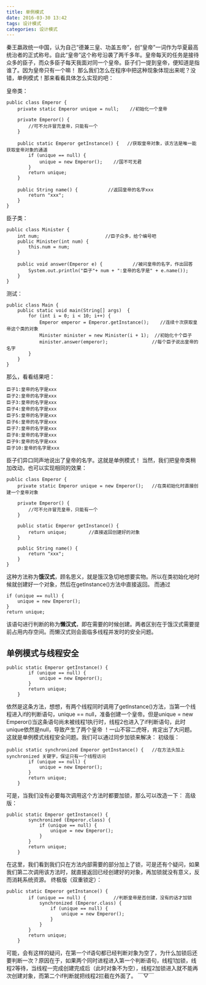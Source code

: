 ```yaml
---
title: 单例模式
date: 2016-03-30 13:42
tags: 设计模式
categories: 设计模式
---
```


秦王嬴政统一中国，认为自己“德兼三皇、功盖五帝”，创“皇帝”一词作为华夏最高统治者的正式称号。自此“皇帝”这个称号沿袭了两千多年。皇帝每天的任务是接待众多的臣子，而众多臣子每天我面对同一个皇帝。臣子们一提到皇帝，便知道是指谁了。因为皇帝只有一个嘛！
那么我们怎么在程序中把这种现象体现出来呢？没错，单例模式！那来看看具体怎么实现的吧：

皇帝类：
```
public class Emperor {
	private static Emperor unique = null;    //初始化一个皇帝
	
	private Emperor() {
		//可不允许冒充皇帝，只能有一个
	}
	
	public static Emperor getInstance() {   //获取皇帝对象，该方法是唯一能获取皇帝对象的通道
		if (unique == null) {            
			unique = new Emperor();    //国不可无君
		}
		return unique;
	}
	
	public String name() {           //返回皇帝的名字xxx
		return "xxx";
	}
}
```
<!--more-->
臣子类：

```
public class Minister {
	int num;                        //臣子众多，给个编号吧
	public Minister(int num) {
		this.num = num;
	}
	
	public void answer(Emperor e) {           //被问皇帝的名字，作出回答
		System.out.println("臣子"+ num + ":皇帝的名字是" + e.name());
	}
}
```
测试：

```
public class Main {
	public static void main(String[] args)  {
		for (int i = 0; i < 10; i++) {    
			Emperor emperor = Emperor.getInstance();    //连续十次获取皇帝这个类的对象         
			Minister minister = new Minister(i + 1);  //初始化十个臣子
			minister.answer(emperor);                //每个臣子说出皇帝的名字
		}
	}
}
```
那么，看看结果吧：

```
臣子1:皇帝的名字是xxx
臣子2:皇帝的名字是xxx
臣子3:皇帝的名字是xxx
臣子4:皇帝的名字是xxx
臣子5:皇帝的名字是xxx
臣子6:皇帝的名字是xxx
臣子7:皇帝的名字是xxx
臣子8:皇帝的名字是xxx
臣子9:皇帝的名字是xxx
臣子10:皇帝的名字是xxx
```
臣子们异口同声地说出了皇帝的名字。这就是单例模式！
当然，我们把皇帝类稍加改动，也可以实现相同的效果：

```
public class Emperor {
	private static Emperor unique = new Emperor();   //在类初始化时直接创建一个皇帝对象
	
	private Emperor() {
		//可不允许冒充皇帝，只能有一个
	}
	
	public static Emperor getInstance() {
		return unique;        //直接返回创建好的对象
	}
	
	public String name() {
		return "xxx";
	}
}
```
这种方法称为**饿汉式**，顾名思义，就是饿汉急切地想要实物。所以在类初始化地时候就创建好一个对象，然后在getInstance()方法中直接返回。
而通过

```
if (unique == null) {            
	unique = new Emperor(); 
}
return unique;
```
该语句进行判断的称为**懒汉式**，即在需要的时候创建。两者区别在于饿汉式需要提前占用内存空间。而懒汉式则会面临多线程并发时的安全问题。
## 单例模式与线程安全 ##
```
public static Emperor getInstance() {  
		if (unique == null) {            
			unique = new Emperor();  
		}
		return unique;
	}
```
依然是这条方法，想想，有两个线程同时调用了getInstance()方法，当第一个线程进入if的判断语句，unique == null，准备创建一个皇帝。但是unique = new Emperor()当这条语句尚未被线程1执行时，线程2也进入了if判断语句，此时unique依然是null，导致产生了两个皇帝 ！一山不容二虎呀，肯定出了大问题。
这就是单例模式线程安全问题。我们可以通过同步加锁来解决：
初级版：
```
public static synchronized Emperor getInstance() {   //在方法头加上synchronized 关键字，保证只有一个线程访问
		if (unique == null) {            
			unique = new Emperor();  
		}
		return unique;
	}
```
可是，当我们没有必要每次调用这个方法时都要加锁，那么可以改造一下：
高级版：

```
public static Emperor getInstance() {
		synchronized (Emperor.class) {  
			if (unique == null) {
				unique = new Emperor();
			}
		}
		return unique;
	}
```
在这里，我们看到我们只在方法内部需要的部分加上了锁，可是还有个疑问，如果我们第二次调用该方法时，就直接返回已经创建好的对象，再加锁就没有意义，反而消耗系统资源。
终极版（双重锁定）：

```
public static Emperor getInstance() {
		if (unique == null) {          //判断皇帝是否创建，没有的话才加锁
			synchronized (Emperor.class) {
				if (unique == null) {      
					unique = new Emperor();
				}
			}
		}
		return unique;
	}
```
可能，会有这样的疑问，在第一个if语句都已经判断对象为空了，为什么加锁后还要判断一次？原因在于，如果两个同时进程进入第一个判断语句，线程1加锁，线程2等待，当线程一完成创建完成后（此时对象不为空），线程2加锁进入就不能再次创建对象，而第二个if判断就把线程2拦截在外面了。
￣▽￣